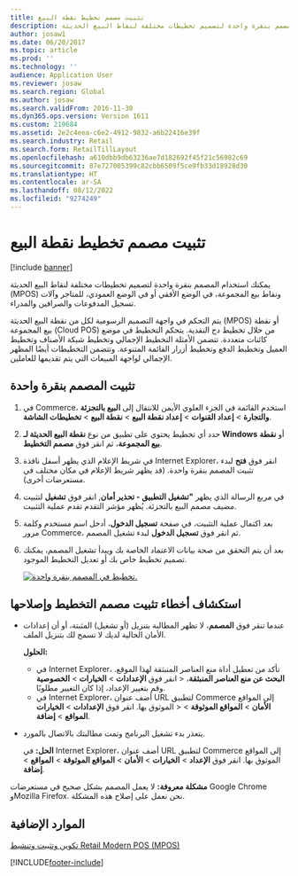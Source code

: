 ```yaml
---
title: تثبيت مصمم تخطيط نقطة البيع
description: يمكنك استخدام المصمم بنقرة واحدة لتصميم تخطيطات مختلفة لنقاط البيع الحديثة (MPOS) ونقاط بيع المجموعة، في الوضع الأفقي أو في الوضع العمودي، للمتاجر وآلات تسجيل المدفوعات والصرافين والمدراء.
author: josaw1
ms.date: 06/20/2017
ms.topic: article
ms.prod: ''
ms.technology: ''
audience: Application User
ms.reviewer: josaw
ms.search.region: Global
ms.author: josaw
ms.search.validFrom: 2016-11-30
ms.dyn365.ops.version: Version 1611
ms.custom: 219684
ms.assetid: 2e2c4eea-c6e2-4912-9832-a6b22416e39f
ms.search.industry: Retail
ms.search.form: RetailTillLayout
ms.openlocfilehash: a610dbb9db63236ae7d182692f45f21c56982c69
ms.sourcegitcommit: 87e727005399c82cbb6509f5ce9fb33d18928d30
ms.translationtype: HT
ms.contentlocale: ar-SA
ms.lasthandoff: 08/12/2022
ms.locfileid: "9274249"
---
```

# <a name="install-the-pos-layout-designer"></a>تثبيت مصمم تخطيط نقطة البيع

[!include [banner](includes/banner.md)]

يمكنك استخدام المصمم بنقرة واحدة لتصميم تخطيطات مختلفة لنقاط البيع الحديثة (MPOS) ونقاط بيع المجموعة، في الوضع الأفقي أو في الوضع العمودي، للمتاجر وآلات تسجيل المدفوعات والصرافين والمدراء.

يتم التحكم في واجهة التصميم الرسومية لكل من نقطة البيع الحديثة (MPOS) أو نقطة بيع المجموعة (Cloud POS) من خلال تخطيط دج النقدية. يتحكم التخطيط في موضع كائنات متعددة. تتضمن الأمثلة التخطيط الإجمالي وتخطيط شبكة الأصناف وتخطيط العميل وتخطيط الدفع وتخطيط أزرار القائمة المتنوعة. وتتضمن التخطيطات أيضًا المظهر الإجمالي لواجهة المبيعات التي يتم تقديمها للعاملين.

## <a name="install-the-one-click-designer"></a>تثبيت المصمم بنقرة واحدة

1. في Commerce، استخدم القائمة في الجزء العلوي الأيمن للانتقال إلى **البيع بالتجزئة والتجارة** &gt; **إعداد القنوات** &gt; **إعداد نقطة البيع** &gt; **نقطة البيع** &gt; **تخطيطات الشاشة**.
2. حدد أي تخطيط يحتوي على تطبيق من نوع **نقطة البيع الحديثة لـ Windows** أو **نقطة بيع المجموعة‬**، ثم انقر فوق **مصمم التخطيط**.
3. في شريط الإعلام الذي يظهر أسفل نافذة Internet Explorer، انقر فوق **فتح** لبدء تثبيت المصمم بنقرة واحدة. (قد يظهر شريط الإعلام في مكان مختلف في مستعرضات أخرى).
4. في مربع الرسالة الذي يظهر **"تشغيل التطبيق - تحذير أمان**, انقر فوق **تشغيل** لتثبيت مضيف مصمم البيع بالتجزئة. يُظهر مؤشر التقدم تقدم عملية التثبيت.
5. بعد اكتمال عملية التثبيت، في صفحة **تسجيل الدخول**، أدخل اسم مستخدم وكلمة مرور Commerce، ثم انقر فوق **تسجيل الدخول** لبدء تشغيل المصمم.
6. بعد أن يتم التحقق من صحة بيانات الاعتماد الخاصة بك ويبدأ تشغيل المصمم، يمكنك تصميم تخطيط خاص بك أو تعديل التخطيط الموجود.

    [![تخطيط في المصمم بنقرة واحدة.](./media/screenlayoutdesign_mposdownload-1024x664.png)](./media/screenlayoutdesign_mposdownload.png)

## <a name="troubleshoot-the-installation-of-the-layout-designer"></a>استكشاف أخطاء تثبيت مصمم التخطيط وإصلاحها

- عندما تنقر فوق **المصمم**، لا تظهر المطالبة بتنزيل (أو تشغيل) المثبتة، أو أن إعدادات الأمان الحالية لديك لا تسمح لك بتنزيل الملف. 

    **الحلول‏‎:**

    - في Internet Explorer، تأكد من تعطيل أداة منع العناصر المنبثقة لهذا الموقع. انقر فوق **الإعدادات** &gt; **الخيارات** &gt; **الخصوصية‏‎** &gt; **البحث عن منع العناصر المنبثقة**، وقم بتغيير الإعداد، إذا كان التغيير مطلوبًا.
    - في Internet Explorer، أضف عنوان URL لتطبيق Commerce إلى المواقع الموثوق بها. انقر فوق **الإعدادات** &gt; **الخيارات** &gt; **‎الأمان** &gt; **المواقع الموثوقة** &gt; **المواقع** &gt; **إضافة**.

- يتعذر بدء تشغيل البرنامج وتمت مطالبتك بالاتصال بالمورد.

    **الحل:** في Internet Explorer، أضف عنوان URL لتطبيق Commerce إلى المواقع الموثوق بها. انقر فوق **الإعداد** &gt; **الخيارات** &gt; **الأمان** &gt; **المواقع الموثوقة** &gt; **المواقع** &gt; **إضافة**.

**مشكلة معروفة:** لا يعمل المصمم بشكل صحيح في مستعرضات Google Chrome وMozilla Firefox. نحن نعمل على إصلاح هذه المشكلة.

## <a name="additional-resources"></a>الموارد الإضافية

[تكوين وتثبيت وتنشيط Retail Modern POS (MPOS)](retail-modern-pos-device-activation.md)


[!INCLUDE[footer-include](../includes/footer-banner.md)]
